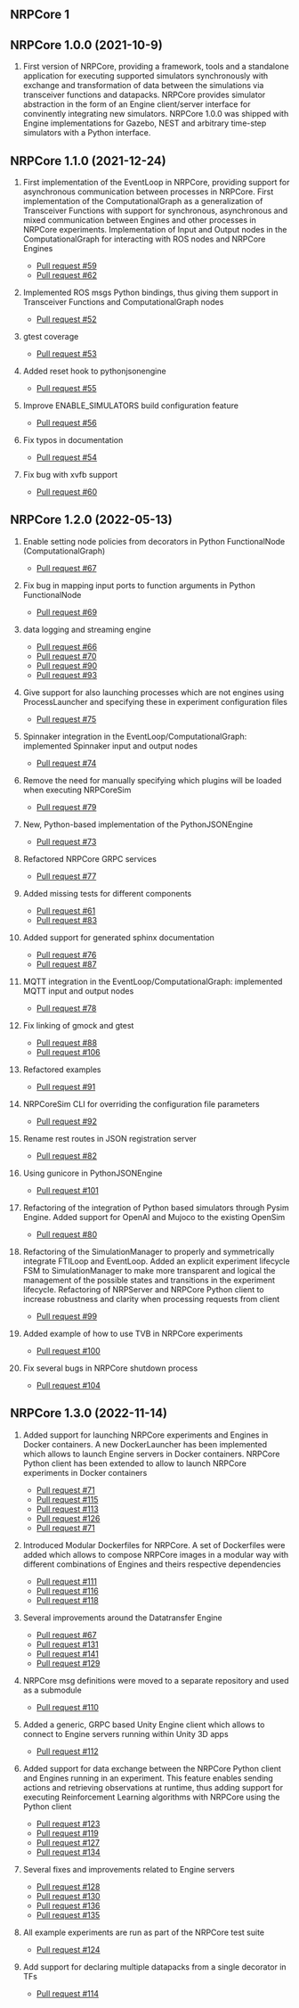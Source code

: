 ## NRPCore 1

## NRPCore 1.0.0 (2021-10-9)

1. First version of NRPCore, providing a framework, tools and a standalone application for executing supported simulators synchronously with exchange and transformation of data between the simulations via transceiver functions and datapacks. NRPCore provides simulator abstraction in the form of an Engine client/server interface for convinently integrating new simulators. NRPCore 1.0.0 was shipped with Engine implementations for Gazebo, NEST and arbitrary time-step simulators with a Python interface.

## NRPCore 1.1.0 (2021-12-24)

1. First implementation of the EventLoop in NRPCore, providing support for asynchronous communication between processes in NRPCore. First implementation of the ComputationalGraph as a generalization of Transceiver Functions with support for synchronous, asynchronous and mixed communication between Engines and other processes in NRPCore experiments. Implementation of Input and Output nodes in the ComputationalGraph for interacting with ROS nodes and NRPCore Engines
    * [Pull request #59](https://bitbucket.org/hbpneurorobotics/nrp-core/pull-requests/59)
    * [Pull request #62](https://bitbucket.org/hbpneurorobotics/nrp-core/pull-requests/62)
    
2. Implemented ROS msgs Python bindings, thus giving them support in Transceiver Functions and ComputationalGraph nodes
    * [Pull request #52](https://bitbucket.org/hbpneurorobotics/nrp-core/pull-requests/52)

3. gtest coverage
    * [Pull request #53](https://bitbucket.org/hbpneurorobotics/nrp-core/pull-requests/53)
    
4. Added reset hook to pythonjsonengine
    * [Pull request #55](https://bitbucket.org/hbpneurorobotics/nrp-core/pull-requests/55)

5. Improve ENABLE_SIMULATORS build configuration feature
    * [Pull request #56](https://bitbucket.org/hbpneurorobotics/nrp-core/pull-requests/56)
    
6. Fix typos in documentation
    * [Pull request #54](https://bitbucket.org/hbpneurorobotics/nrp-core/pull-requests/54)
    
7. Fix bug with xvfb support
    * [Pull request #60](https://bitbucket.org/hbpneurorobotics/nrp-core/pull-requests/60)
    
    
## NRPCore 1.2.0 (2022-05-13)

1. Enable setting node policies from decorators in Python FunctionalNode (ComputationalGraph) 
    * [Pull request #67](https://bitbucket.org/hbpneurorobotics/nrp-core/pull-requests/67)
    
2. Fix bug in mapping input ports to function arguments in Python FunctionalNode
    * [Pull request #69](https://bitbucket.org/hbpneurorobotics/nrp-core/pull-requests/69)

3. data logging and streaming engine
    * [Pull request #66](https://bitbucket.org/hbpneurorobotics/nrp-core/pull-requests/66)
    * [Pull request #70](https://bitbucket.org/hbpneurorobotics/nrp-core/pull-requests/70)
    * [Pull request #90](https://bitbucket.org/hbpneurorobotics/nrp-core/pull-requests/90)
    * [Pull request #93](https://bitbucket.org/hbpneurorobotics/nrp-core/pull-requests/93)

4. Give support for also launching processes which are not engines using ProcessLauncher and specifying these in experiment configuration files
    * [Pull request #75](https://bitbucket.org/hbpneurorobotics/nrp-core/pull-requests/75)
    
5. Spinnaker integration in the EventLoop/ComputationalGraph: implemented Spinnaker input and output nodes
    * [Pull request #74](https://bitbucket.org/hbpneurorobotics/nrp-core/pull-requests/74)
    
6. Remove the need for manually specifying which plugins will be loaded when executing NRPCoreSim
    * [Pull request #79](https://bitbucket.org/hbpneurorobotics/nrp-core/pull-requests/79)
    
7. New, Python-based implementation of the PythonJSONEngine
    * [Pull request #73](https://bitbucket.org/hbpneurorobotics/nrp-core/pull-requests/73)
    
8. Refactored NRPCore GRPC services
    * [Pull request #77](https://bitbucket.org/hbpneurorobotics/nrp-core/pull-requests/77)
    
9. Added missing tests for different components
    * [Pull request #61](https://bitbucket.org/hbpneurorobotics/nrp-core/pull-requests/61)
    * [Pull request #83](https://bitbucket.org/hbpneurorobotics/nrp-core/pull-requests/83)

10. Added support for generated sphinx documentation
    * [Pull request #76](https://bitbucket.org/hbpneurorobotics/nrp-core/pull-requests/76)
    * [Pull request #87](https://bitbucket.org/hbpneurorobotics/nrp-core/pull-requests/87)
    
11. MQTT integration in the EventLoop/ComputationalGraph: implemented MQTT input and output nodes
    * [Pull request #78](https://bitbucket.org/hbpneurorobotics/nrp-core/pull-requests/78)
    
12. Fix linking of gmock and gtest
    * [Pull request #88](https://bitbucket.org/hbpneurorobotics/nrp-core/pull-requests/88)
    * [Pull request #106](https://bitbucket.org/hbpneurorobotics/nrp-core/pull-requests/106)
    
13. Refactored examples
    * [Pull request #91](https://bitbucket.org/hbpneurorobotics/nrp-core/pull-requests/91)
    
14. NRPCoreSim CLI for overriding the configuration file parameters
    * [Pull request #92](https://bitbucket.org/hbpneurorobotics/nrp-core/pull-requests/92)
    
15. Rename rest routes in JSON registration server
    * [Pull request #82](https://bitbucket.org/hbpneurorobotics/nrp-core/pull-requests/82)

16. Using gunicore in PythonJSONEngine
    * [Pull request #101](https://bitbucket.org/hbpneurorobotics/nrp-core/pull-requests/101)
    
17. Refactoring of the integration of Python based simulators through Pysim Engine. Added support for OpenAI and Mujoco to the existing OpenSim
    * [Pull request #80](https://bitbucket.org/hbpneurorobotics/nrp-core/pull-requests/80)
    
18. Refactoring of the SimulationManager to properly and symmetrically integrate FTILoop and EventLoop. Added an explicit experiment lifecycle FSM to SimulationManager to make more transparent and logical the management of the possible states and transitions in the experiment lifecycle. Refactoring of NRPServer and NRPCore Python client to increase robustness and clarity when processing requests from client
    * [Pull request #99](https://bitbucket.org/hbpneurorobotics/nrp-core/pull-requests/99)

19. Added example of how to use TVB in NRPCore experiments
    * [Pull request #100](https://bitbucket.org/hbpneurorobotics/nrp-core/pull-requests/100)
    
20. Fix several bugs in NRPCore shutdown process
    * [Pull request #104](https://bitbucket.org/hbpneurorobotics/nrp-core/pull-requests/104)
    
    
## NRPCore 1.3.0 (2022-11-14)

1. Added support for launching NRPCore experiments and Engines in Docker containers. A new DockerLauncher has been implemented which allows to launch Engine servers in Docker containers. NRPCore Python client has been extended to allow to launch NRPCore experiments in Docker containers
    * [Pull request #71](https://bitbucket.org/hbpneurorobotics/nrp-core/pull-requests/71)
    * [Pull request #115](https://bitbucket.org/hbpneurorobotics/nrp-core/pull-requests/115)
    * [Pull request #113](https://bitbucket.org/hbpneurorobotics/nrp-core/pull-requests/113)
    * [Pull request #126](https://bitbucket.org/hbpneurorobotics/nrp-core/pull-requests/126)
    * [Pull request #71](https://bitbucket.org/hbpneurorobotics/nrp-core/pull-requests/71)

2. Introduced Modular Dockerfiles for NRPCore. A set of Dockerfiles were added which allows to compose NRPCore images in a modular way with different combinations of Engines and theirs respective dependencies
    * [Pull request #111](https://bitbucket.org/hbpneurorobotics/nrp-core/pull-requests/111)
    * [Pull request #116](https://bitbucket.org/hbpneurorobotics/nrp-core/pull-requests/116)
    * [Pull request #118](https://bitbucket.org/hbpneurorobotics/nrp-core/pull-requests/118)

3. Several improvements around the Datatransfer Engine
    * [Pull request #67](https://bitbucket.org/hbpneurorobotics/nrp-core/pull-requests/67)
    * [Pull request #131](https://bitbucket.org/hbpneurorobotics/nrp-core/pull-requests/131)
    * [Pull request #141](https://bitbucket.org/hbpneurorobotics/nrp-core/pull-requests/141)
    * [Pull request #129](https://bitbucket.org/hbpneurorobotics/nrp-core/pull-requests/129)

4. NRPCore msg definitions were moved to a separate repository and used as a submodule
    * [Pull request #110](https://bitbucket.org/hbpneurorobotics/nrp-core/pull-requests/110)

5. Added a generic, GRPC based Unity Engine client which allows to connect to Engine servers running within Unity 3D apps
    * [Pull request #112](https://bitbucket.org/hbpneurorobotics/nrp-core/pull-requests/112)

6. Added support for data exchange between the NRPCore Python client and Engines running in an experiment. This feature enables sending actions and retrieving observations at runtime, thus adding support for executing Reinforcement Learning algorithms with NRPCore using the Python client
    * [Pull request #123](https://bitbucket.org/hbpneurorobotics/nrp-core/pull-requests/123)
    * [Pull request #119](https://bitbucket.org/hbpneurorobotics/nrp-core/pull-requests/119)
    * [Pull request #127](https://bitbucket.org/hbpneurorobotics/nrp-core/pull-requests/127)
    * [Pull request #134](https://bitbucket.org/hbpneurorobotics/nrp-core/pull-requests/134)

7. Several fixes and improvements related to Engine servers
    * [Pull request #128](https://bitbucket.org/hbpneurorobotics/nrp-core/pull-requests/128)
    * [Pull request #130](https://bitbucket.org/hbpneurorobotics/nrp-core/pull-requests/130)
    * [Pull request #136](https://bitbucket.org/hbpneurorobotics/nrp-core/pull-requests/136)
    * [Pull request #135](https://bitbucket.org/hbpneurorobotics/nrp-core/pull-requests/135)

8. All example experiments are run as part of the NRPCore test suite
    * [Pull request #124](https://bitbucket.org/hbpneurorobotics/nrp-core/pull-requests/124)

9. Add support for declaring multiple datapacks from a single decorator in TFs
    * [Pull request #114](https://bitbucket.org/hbpneurorobotics/nrp-core/pull-requests/114)
    
    
